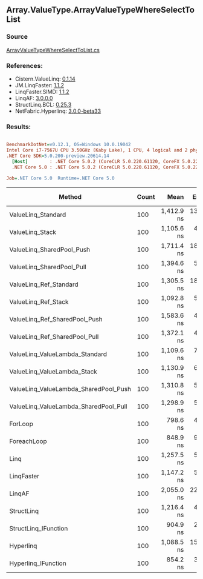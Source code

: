 ﻿## Array.ValueType.ArrayValueTypeWhereSelectToList

### Source
[ArrayValueTypeWhereSelectToList.cs](../LinqBenchmarks/Array/ValueType/ArrayValueTypeWhereSelectToList.cs)

### References:
- Cistern.ValueLinq: [0.1.14](https://www.nuget.org/packages/Cistern.ValueLinq/0.1.14)
- JM.LinqFaster: [1.1.2](https://www.nuget.org/packages/JM.LinqFaster/1.1.2)
- LinqFaster.SIMD: [1.1.2](https://www.nuget.org/packages/LinqFaster.SIMD/1.0.3)
- LinqAF: [3.0.0.0](https://www.nuget.org/packages/LinqAF/3.0.0.0)
- StructLinq.BCL: [0.25.3](https://www.nuget.org/packages/StructLinq.BCL/0.25.3)
- NetFabric.Hyperlinq: [3.0.0-beta33](https://www.nuget.org/packages/NetFabric.Hyperlinq/3.0.0-beta33)

### Results:
``` ini

BenchmarkDotNet=v0.12.1, OS=Windows 10.0.19042
Intel Core i7-7567U CPU 3.50GHz (Kaby Lake), 1 CPU, 4 logical and 2 physical cores
.NET Core SDK=5.0.200-preview.20614.14
  [Host]        : .NET Core 5.0.2 (CoreCLR 5.0.220.61120, CoreFX 5.0.220.61120), X64 RyuJIT
  .NET Core 5.0 : .NET Core 5.0.2 (CoreCLR 5.0.220.61120, CoreFX 5.0.220.61120), X64 RyuJIT

Job=.NET Core 5.0  Runtime=.NET Core 5.0  

```
|                                Method | Count |       Mean |    Error |   StdDev | Ratio | RatioSD |  Gen 0 | Gen 1 | Gen 2 | Allocated |
|-------------------------------------- |------ |-----------:|---------:|---------:|------:|--------:|-------:|------:|------:|----------:|
|                    ValueLinq_Standard |   100 | 1,412.9 ns | 13.64 ns | 12.09 ns |  1.77 |    0.01 | 2.4433 |     - |     - |   4.99 KB |
|                       ValueLinq_Stack |   100 | 1,105.6 ns |  4.84 ns |  4.53 ns |  1.38 |    0.01 | 0.9823 |     - |     - |   2.01 KB |
|             ValueLinq_SharedPool_Push |   100 | 1,711.4 ns | 18.36 ns | 17.17 ns |  2.14 |    0.03 | 0.9823 |     - |     - |   2.01 KB |
|             ValueLinq_SharedPool_Pull |   100 | 1,394.6 ns |  5.90 ns |  4.92 ns |  1.75 |    0.01 | 0.9823 |     - |     - |   2.01 KB |
|                ValueLinq_Ref_Standard |   100 | 1,305.5 ns | 18.55 ns | 19.05 ns |  1.64 |    0.02 | 2.4433 |     - |     - |   4.99 KB |
|                   ValueLinq_Ref_Stack |   100 | 1,092.8 ns |  5.65 ns |  5.01 ns |  1.37 |    0.01 | 0.9823 |     - |     - |   2.01 KB |
|         ValueLinq_Ref_SharedPool_Push |   100 | 1,583.6 ns |  4.93 ns |  4.61 ns |  1.98 |    0.01 | 0.9823 |     - |     - |   2.01 KB |
|         ValueLinq_Ref_SharedPool_Pull |   100 | 1,372.1 ns |  4.81 ns |  4.26 ns |  1.72 |    0.01 | 0.9823 |     - |     - |   2.01 KB |
|        ValueLinq_ValueLambda_Standard |   100 | 1,109.6 ns |  7.29 ns |  6.09 ns |  1.39 |    0.01 | 2.4433 |     - |     - |   4.99 KB |
|           ValueLinq_ValueLambda_Stack |   100 | 1,130.9 ns |  6.48 ns |  5.75 ns |  1.42 |    0.01 | 0.9823 |     - |     - |   2.01 KB |
| ValueLinq_ValueLambda_SharedPool_Push |   100 | 1,310.8 ns |  5.42 ns |  5.07 ns |  1.64 |    0.01 | 0.9823 |     - |     - |   2.01 KB |
| ValueLinq_ValueLambda_SharedPool_Pull |   100 | 1,298.9 ns |  5.02 ns |  4.70 ns |  1.63 |    0.01 | 0.9823 |     - |     - |   2.01 KB |
|                               ForLoop |   100 |   798.6 ns |  4.48 ns |  3.97 ns |  1.00 |    0.00 | 2.4433 |     - |     - |   4.99 KB |
|                           ForeachLoop |   100 |   848.9 ns |  9.18 ns |  8.59 ns |  1.06 |    0.01 | 2.4433 |     - |     - |   4.99 KB |
|                                  Linq |   100 | 1,257.5 ns |  5.67 ns |  5.02 ns |  1.57 |    0.01 | 2.5234 |     - |     - |   5.16 KB |
|                            LinqFaster |   100 | 1,147.2 ns |  5.89 ns |  5.51 ns |  1.44 |    0.01 | 3.8700 |     - |     - |   7.91 KB |
|                                LinqAF |   100 | 2,055.0 ns | 22.48 ns | 21.03 ns |  2.57 |    0.03 | 2.4414 |     - |     - |   4.99 KB |
|                            StructLinq |   100 | 1,216.4 ns |  4.52 ns |  4.23 ns |  1.52 |    0.01 | 1.0281 |     - |     - |    2.1 KB |
|                  StructLinq_IFunction |   100 |   904.9 ns |  2.52 ns |  2.10 ns |  1.13 |    0.01 | 0.9823 |     - |     - |   2.01 KB |
|                             Hyperlinq |   100 | 1,088.5 ns | 15.77 ns | 13.98 ns |  1.36 |    0.02 | 0.9823 |     - |     - |   2.01 KB |
|                   Hyperlinq_IFunction |   100 |   854.2 ns |  3.01 ns |  2.67 ns |  1.07 |    0.00 | 0.9823 |     - |     - |   2.01 KB |
